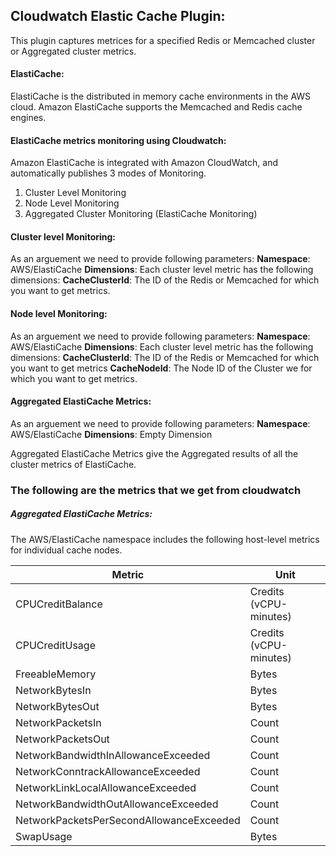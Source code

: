 ## Cloudwatch Elastic Cache Plugin:
This plugin captures metrices for a specified Redis or Memcached cluster or Aggregated cluster metrics.
#### ElastiCache:
ElastiCache is the distributed in memory cache environments in the AWS cloud. 
Amazon ElastiCache supports the Memcached and Redis cache engines.
#### ElastiCache metrics monitoring using Cloudwatch:
Amazon ElastiCache is integrated with Amazon CloudWatch, and automatically publishes 3 modes of Monitoring.
1.	Cluster Level Monitoring
2.	Node Level Monitoring
3.	Aggregated Cluster Monitoring (ElastiCache Monitoring)

#### Cluster level Monitoring:
As an arguement we need to provide following parameters:
**Namespace**: AWS/ElastiCache
**Dimensions**: Each cluster level metric has the following dimensions:
**CacheClusterId**: The ID of the Redis or Memcached for which you want to get metrics.

#### Node level Monitoring:
As an arguement we need to provide following parameters:
**Namespace**: AWS/ElastiCache
**Dimensions**: Each cluster level metric has the following dimensions:
**CacheClusterId**: The ID of the Redis or Memcached for which you want to get metrics
**CacheNodeId**: The Node ID of the Cluster we for which you want to get metrics.

#### Aggregated ElastiCache Metrics:
As an arguement we need to provide following parameters:
**Namespace**: AWS/ElastiCache
**Dimensions**: Empty Dimension

Aggregated ElastiCache Metrics give the Aggregated results of all the cluster metrics of ElastiCache.

### The following are the metrics that we get from cloudwatch

##### Aggregated ElastiCache Metrics:

The AWS/ElastiCache namespace includes the following host-level metrics for individual cache nodes.

| Metric | Unit |
| ------ | ------ |
| CPUCreditBalance | 	Credits (vCPU-minutes) | 
| CPUCreditUsage | 	Credits (vCPU-minutes) | 
| FreeableMemory | 	Bytes | 
| NetworkBytesIn | 	Bytes | 
| NetworkBytesOut | 	Bytes | 
| NetworkPacketsIn | 	Count | 
| NetworkPacketsOut | 	Count | 
| NetworkBandwidthInAllowanceExceeded | 	Count | 
| NetworkConntrackAllowanceExceeded | 	Count | 
| NetworkLinkLocalAllowanceExceeded | 	Count | 
| NetworkBandwidthOutAllowanceExceeded | 	Count | 
| NetworkPacketsPerSecondAllowanceExceeded | 	Count | 
| SwapUsage | 	Bytes | 


